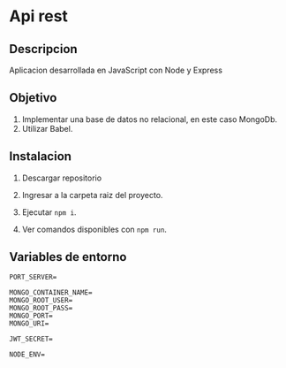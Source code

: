 # Api rest

## Descripcion

Aplicacion desarrollada en JavaScript con Node y Express

## Objetivo

1. Implementar una base de datos no relacional, en este caso MongoDb.
2. Utilizar Babel.

## Instalacion

1. Descargar repositorio

2. Ingresar a la carpeta raiz del proyecto.
 
3. Ejecutar `npm i`.

4. Ver comandos disponibles con `npm run`.

## Variables de entorno

```
PORT_SERVER=

MONGO_CONTAINER_NAME=
MONGO_ROOT_USER=
MONGO_ROOT_PASS=
MONGO_PORT=
MONGO_URI=

JWT_SECRET=

NODE_ENV=
```
